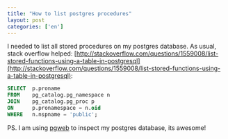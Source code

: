 ```yaml
--- 
title: "How to list postgres procedures"
layout: post
categories: ['en']
---
```


I needed to list all stored procedures on my postgres database. As usual, stack overflow helped: 
[http://stackoverflow.com/questions/1559008/list-stored-functions-using-a-table-in-postgresql](http://stackoverflow.com/questions/1559008/list-stored-functions-using-a-table-in-postgresql):

```sql
SELECT  p.proname
FROM    pg_catalog.pg_namespace n
JOIN    pg_catalog.pg_proc p
ON      p.pronamespace = n.oid
WHERE   n.nspname = 'public';
```

PS. I am using [pgweb](https://github.com/sosedoff/pgweb) to inspect my postgres database, its awesome!
